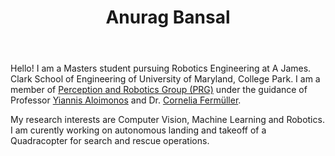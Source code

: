﻿---
permalink: /
title: "Anurag Bansal"
excerpt: "About me"
author_profile: true
redirect_from: 
  - /about/
  - /about.html
---

Hello! I am a Masters student pursuing Robotics Engineering at A James. Clark School of Engineering of University of Maryland, College Park. I am a member of [Perception and Robotics Group (PRG)](http://prg.cs.umd.edu/) under the guidance of Professor [Yiannis Aloimonos](http://legacydirs.umiacs.umd.edu/~yiannis/) and Dr. [Cornelia Fermüller](http://legacydirs.umiacs.umd.edu/~fer/).

My research interests are Computer Vision, Machine Learning and Robotics. I am curently working on autonomous landing and takeoff of a Quadracopter for search and rescue operations.
